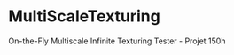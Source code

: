 MultiScaleTexturing
===================

On-the-Fly Multiscale Infinite Texturing Tester - Projet 150h
